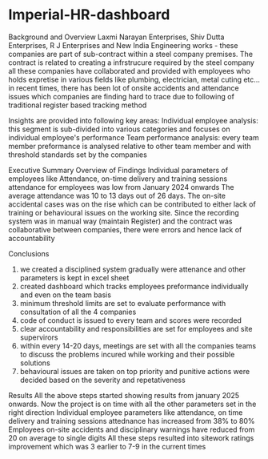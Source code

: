 # Imperial-HR-dashboard
Background and Overview
Laxmi Narayan Enterprises, Shiv Dutta Enterprises, R J Enterprises and New India Engineering works - these companies are part of sub-contract within a steel company premises. The contract is related to creating a infrstrucure required by the steel company
all these companies have collaborated and provided with employees who holds expretise in various fields like plumbing, electrician, metal cuting etc…
in recent times, there has been lot of onsite accidents and attendance issues which companies are finding hard to trace due to following of traditional register based tracking method

Insights are provided into following key areas:
Individual employee analysis: this segment is sub-divided into various categories and focuses on individual employee's performance
Team performance analysis: every team member preformance is analysed relative to other team member and with threshold standards set by the companies


Executive Summary
Overview of Findings
Individual parameters of employees like Attendance, on-time delivery and training sessions attendance for employees was low from January 2024 onwards
The average attendance was 10 to 13 days out of 26 days.
The on-site accidental cases was on the rise which can be contributed to either lack of training or behavioural issues on the working site.
Since the recording system was in manual way (maintain Register) and the contract was collaborative between companies, there were errors and hence lack of accountability




Conclusions
1. we created a disciplined system gradually were attenance and other parameters is kept in excel sheet
2. created dashboard which tracks employees preformance individually and even on the team basis
3. minimum threshold limits are set to evaluate performance with consultation of all the 4 companies
4. code of conduct is issued to every team and scores were recorded
5. clear accountability and responsibilities are set for employees and site supervirors
6. within every 14-20 days, meetings are set with all the companies teams to discuss the problems incured while working and their possible solutions
7. behavioural issues are taken on top priority and punitive actions were decided based on the severity and repetativeness


Results
All the above steps started showing results from january 2025 onwards. Now the project is on time with all the other parameters set in the right direction
Individual employee parameters like attendance, on time delivery and training sessions attednance has increased from 38% to 80%
Employees on-site accidents and disciplinary warnings have reduced from 20 on average to single digits
All these steps resulted into sitework ratings improvement which was 3 earlier to 7-9 in the current times


